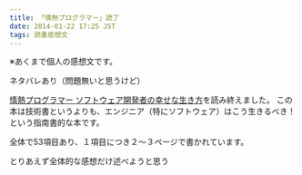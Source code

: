 ```yaml
---
title: 「情熱プログラマー」読了
date: 2014-01-22 17:25 JST
tags: 読書感想文
---
```


※あくまで個人の感想文です。

ネタバレあり（問題無いと思うけど）

[情熱プログラマー ソフトウェア開発者の幸せな生き方](http://www.amazon.co.jp/%E6%83%85%E7%86%B1%E3%83%97%E3%83%AD%E3%82%B0%E3%83%A9%E3%83%9E%E3%83%BC-%E3%82%BD%E3%83%95%E3%83%88%E3%82%A6%E3%82%A7%E3%82%A2%E9%96%8B%E7%99%BA%E8%80%85%E3%81%AE%E5%B9%B8%E3%81%9B%E3%81%AA%E7%94%9F%E3%81%8D%E6%96%B9-Chad-Fowler/dp/4274067939)を読み終えました。
この本は技術書というよりも、エンジニア（特にソフトウェア）はこう生きるべき！　という指南書的な本です。

全体で53項目あり、１項目につき２〜３ページで書かれています。

とりあえず全体的な感想だけ述べようと思う